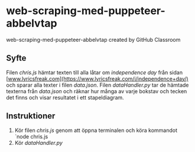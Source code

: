 # web-scraping-med-puppeteer-abbelvtap
web-scraping-med-puppeteer-abbelvtap created by GitHub Classroom

## Syfte

Filen *chris.js* hämtar texten till alla låtar om *independence day* från sidan [www.lyricsfreak.com](https://www.lyricsfreak.com/i/independence+day/) och sparar alla texter i filen *data.json*. Filen *dataHandler.py* tar de hämtade texterna från *data.json* och räknar hur många av varje bokstav och tecken det finns och visar resultatet i ett stapeldiagram.

## Instruktioner

1. Kör filen *chris.js* genom att öppna terminalen och köra kommandot `node chris.js
2. Kör *dataHandler.py*
